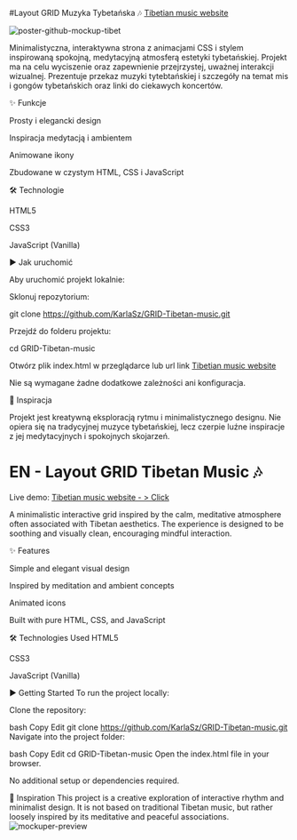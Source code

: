 #Layout GRID Muzyka Tybetańska 🎶
[Tibetian music website](https://karlasz.github.io/GRID-Tibetan-music/index)

![poster-github-mockup-tibet](https://github.com/user-attachments/assets/ba3f5eff-6819-4853-8e26-87d6e148704f)



Minimalistyczna, interaktywna strona z animacjami CSS i stylem inspirowaną spokojną, medytacyjną atmosferą estetyki tybetańskiej. Projekt ma na celu wyciszenie oraz zapewnienie przejrzystej, uważnej interakcji wizualnej. Prezentuje przekaz muzyki tytebtańskiej i szczegóły na temat mis i gongów tybetańskich oraz linki do ciekawych koncertów. 

✨ Funkcje

Prosty i elegancki design

Inspiracja medytacją i ambientem

Animowane ikony

Zbudowane w czystym HTML, CSS i JavaScript

🛠 Technologie

HTML5

CSS3

JavaScript (Vanilla)

▶️ Jak uruchomić

Aby uruchomić projekt lokalnie:

Sklonuj repozytorium:

git clone https://github.com/KarlaSz/GRID-Tibetan-music.git

Przejdź do folderu projektu:

cd GRID-Tibetan-music

Otwórz plik index.html w przeglądarce
lub url link [Tibetian music website](https://karlasz.github.io/GRID-Tibetan-music/index)

Nie są wymagane żadne dodatkowe zależności ani konfiguracja.

🧘 Inspiracja

Projekt jest kreatywną eksploracją rytmu i minimalistycznego designu. Nie opiera się na tradycyjnej muzyce tybetańskiej, lecz czerpie luźne inspiracje z jej medytacyjnych i spokojnych skojarzeń.



# EN - Layout GRID Tibetan Music 🎶
Live demo: 
[Tibetian music website - > Click](https://karlasz.github.io/GRID-Tibetan-music/index)


A minimalistic interactive grid inspired by the calm, meditative atmosphere often associated with Tibetan aesthetics. The experience is designed to be soothing and visually clean, encouraging mindful interaction.

✨ Features

Simple and elegant visual design

Inspired by meditation and ambient concepts

Animated icons

Built with pure HTML, CSS, and JavaScript

🛠 Technologies Used
HTML5

CSS3

JavaScript (Vanilla)

▶️ Getting Started
To run the project locally:

Clone the repository:

bash
Copy
Edit
git clone https://github.com/KarlaSz/GRID-Tibetan-music.git
Navigate into the project folder:

bash
Copy
Edit
cd GRID-Tibetan-music
Open the index.html file in your browser.

No additional setup or dependencies required.

🧘 Inspiration
This project is a creative exploration of interactive rhythm and minimalist design. It is not based on traditional Tibetan music, but rather loosely inspired by its meditative and peaceful associations.
![mockuper-preview](https://github.com/user-attachments/assets/4e493b8a-5a6f-4763-9b1a-2b433f529a29)
